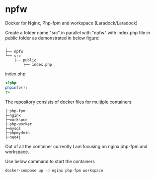 # npfw
Docker for Nginx, Php-fpm and workspace (Laradock/Laradock)

Create a folder name "src" in parallel with "npfw" with index.php file in public folder as demonstrated in below figure:
```tree
.
├── npfw
└── src
    ├── public
        ├── index.php
```

index.php
```php
<?php
phpinfo();
?>
```

The repository consists of docker files for multiple containers:
``` tree
├─php-fpm
├─nginx
├─workspce 
├─php-worker
├─mysql
├─phpmydmin
├─neo4j
```

Out of all the container currently I am focusing on nginx php-fpm and workspace.

Use below command to start the containers 
```bash
docker-compose up -d nginx php-fpm workspace
```
